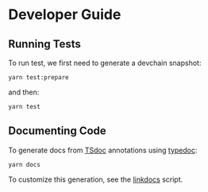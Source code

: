 # Developer Guide

## Running Tests

To run test, we first need to generate a devchain snapshot:

`yarn test:prepare`

and then:

`yarn test`

## Documenting Code

To generate docs from [TSdoc](https://github.com/microsoft/tsdoc) annotations using [typedoc](https://typedoc.org/):

`yarn docs`

To customize this generation, see the [linkdocs](./scripts/linkdocs.ts) script.